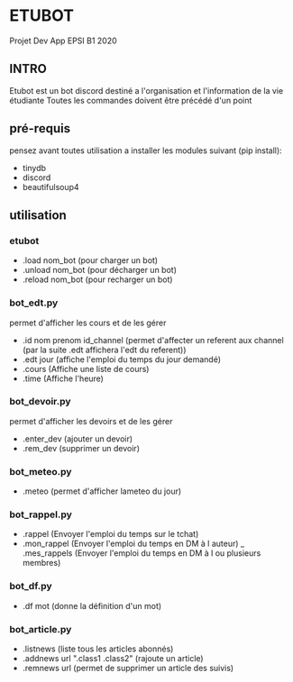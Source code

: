 # ETUBOT
Projet Dev App EPSI B1 2020

## INTRO
Etubot est un bot discord destiné a l'organisation et l'information de la vie étudiante
Toutes les commandes doivent être précédé d'un point

## pré-requis
pensez avant toutes utilisation a installer les modules suivant (pip install):
- tinydb
- discord
- beautifulsoup4

## utilisation
### etubot

- .load nom_bot (pour charger un bot)
- .unload nom_bot (pour décharger un bot)
- .reload nom_bot (pour recharger un bot)

### bot_edt.py

permet d'afficher les cours et de les gérer
- .id nom prenom id_channel (permet d'affecter un referent aux channel (par la suite .edt affichera l'edt du referent))
- .edt jour (affiche l'emploi du temps du jour demandé)
- .cours (Affiche une liste de cours)
- .time (Affiche l'heure)

### bot_devoir.py

permet d'afficher les devoirs et de les gérer
- .enter_dev (ajouter un devoir)
- .rem_dev (supprimer un devoir)

### bot_meteo.py

- .meteo (permet d'afficher lameteo du jour)

### bot_rappel.py

- .rappel (Envoyer l'emploi du temps sur le tchat)
- .mon_rappel (Envoyer l'emploi du temps en DM à l auteur)
_ .mes_rappels (Envoyer l'emploi du temps en DM à l ou plusieurs membres)

### bot_df.py

- .df mot (donne la définition d'un mot) 

### bot_article.py

- .listnews (liste tous les articles abonnés)
- .addnews url ".class1 .class2" (rajoute un article)
- .remnews url (permet de supprimer un article des suivis)

